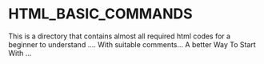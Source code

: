 # HTML_BASIC_COMMANDS

This is a directory that contains almost all required html codes for a beginner to understand .... With suitable comments...
A better Way To Start With ... 
